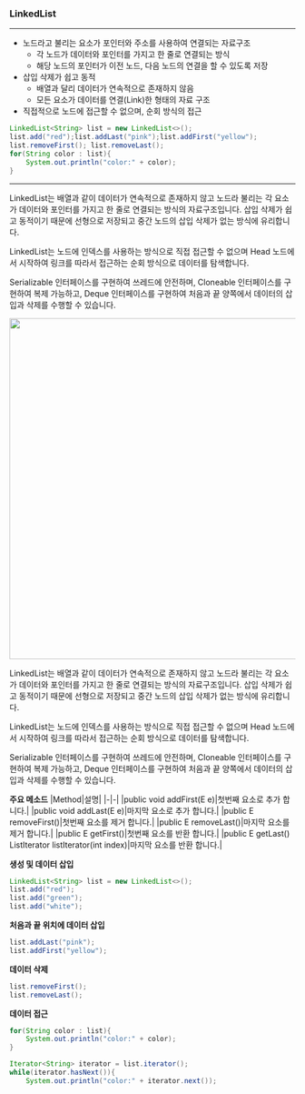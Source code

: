 ### LinkedList
***
* 노드라고 불리는 요소가 포인터와 주소를 사용하여 연결되는 자료구조
    * 각 노드가 데이터와 포인터를 가지고 한 줄로 연결되는 방식
    * 해당 노드의 포인터가 이전 노드, 다음 노드의 연결을 할 수 있도록 저장
* 삽입 삭제가 쉽고 동적
    * 배열과 달리 데이터가 연속적으로 존재하지 않음
    * 모든 요소가 데이터를 연결(Link)한 형태의 자료 구조
* 직접적으로 노드에 접근할 수 없으며, 순회 방식의 접근

```java
LinkedList<String> list = new LinkedList<>();
list.add("red");list.addLast("pink");list.addFirst("yellow");
list.removeFirst(); list.removeLast();
for(String color : list){
    System.out.println("color:" + color);
}
```
***
LinkedList는 배열과 같이 데이터가 연속적으로 존재하지 않고 노드라 불리는 각 요소가 데이터와 포인터를 가지고 한 줄로 연결되는 방식의 자료구조입니다. 삽입 삭제가 쉽고 동적이기 때문에 선형으로 저장되고 중간 노드의 삽입 삭제가 없는 방식에 유리합니다.

LinkedList는 노드에 인덱스를 사용하는 방식으로 직접 접근할 수 없으며 Head 노드에서 시작하여 링크를 따라서 접근하는 순회 방식으로 데이터를 탐색합니다.

Serializable 인터페이스를 구현하여 쓰레드에 안전하며, Cloneable 인터페이스를 구현하여 복제 가능하고, Deque 인터페이스를 구현하여 처음과 끝 양쪽에서 데이터의 삽입과 삭제를 수행할 수 있습니다.

<img src="images/image05.png" width="600" />

LinkedList는 배열과 같이 데이터가 연속적으로 존재하지 않고 노드라 불리는 각 요소가 데이터와 포인터를 가지고 한 줄로 연결되는 방식의 자료구조입니다. 삽입 삭제가 쉽고 동적이기 때문에 선형으로 저장되고 중간 노드의 삽입 삭제가 없는 방식에 유리합니다.

LinkedList는 노드에 인덱스를 사용하는 방식으로 직접 접근할 수 없으며 Head 노드에서 시작하여 링크를 따라서 접근하는 순회 방식으로 데이터를 탐색합니다.

Serializable 인터페이스를 구현하여 쓰레드에 안전하며, Cloneable 인터페이스를 구현하여 복제 가능하고, Deque 인터페이스를 구현하여 처음과 끝 양쪽에서 데이터의 삽입과 삭제를 수행할 수 있습니다.

**주요 메소드**
|Method|설명|
|-|-|
|public void addFirst(E e)|첫번째 요소로 추가 합니다.|
|public void addLast(E e)|마지막 요소로 추가 합니다.|
|public E removeFirst()|첫번째 요소를 제거 합니다.|
|public E removeLast()|마지막 요소를 제거 합니다.|
|public E getFirst()|첫번째 요소를 반환 합니다.|
|public E getLast()<br />ListIterator<E> listIterator(int index)|마지막 요소를 반환 합니다.|

**생성 및 데이터 삽입**
```java
LinkedList<String> list = new LinkedList<>();
list.add("red");
list.add("green");
list.add("white");
```
**처음과 끝 위치에 데이터 삽입**
```java
list.addLast("pink");
list.addFirst("yellow");
```
**데이터 삭제**
```java
list.removeFirst();
list.removeLast();
```
**데이터 접근**
```java
for(String color : list){
    System.out.println("color:" + color);
}

Iterator<String> iterator = list.iterator();
while(iterator.hasNext()){
    System.out.println("color:" + iterator.next());
```

<br />

